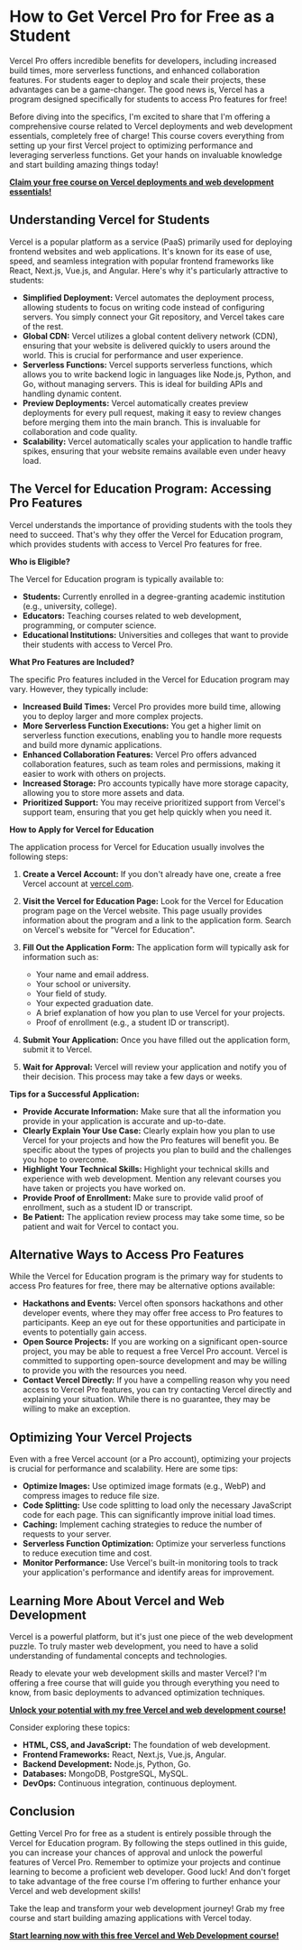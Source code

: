 # How to Get Vercel Pro for Free as a Student

Vercel Pro offers incredible benefits for developers, including increased build times, more serverless functions, and enhanced collaboration features. For students eager to deploy and scale their projects, these advantages can be a game-changer. The good news is, Vercel has a program designed specifically for students to access Pro features for free!

Before diving into the specifics, I'm excited to share that I'm offering a comprehensive course related to Vercel deployments and web development essentials, completely free of charge! This course covers everything from setting up your first Vercel project to optimizing performance and leveraging serverless functions. Get your hands on invaluable knowledge and start building amazing things today!

[**Claim your free course on Vercel deployments and web development essentials!**](https://udemywork.com/how-to-get-vercel-pro-student-free)

## Understanding Vercel for Students

Vercel is a popular platform as a service (PaaS) primarily used for deploying frontend websites and web applications. It's known for its ease of use, speed, and seamless integration with popular frontend frameworks like React, Next.js, Vue.js, and Angular. Here's why it's particularly attractive to students:

*   **Simplified Deployment:** Vercel automates the deployment process, allowing students to focus on writing code instead of configuring servers. You simply connect your Git repository, and Vercel takes care of the rest.
*   **Global CDN:** Vercel utilizes a global content delivery network (CDN), ensuring that your website is delivered quickly to users around the world. This is crucial for performance and user experience.
*   **Serverless Functions:** Vercel supports serverless functions, which allows you to write backend logic in languages like Node.js, Python, and Go, without managing servers. This is ideal for building APIs and handling dynamic content.
*   **Preview Deployments:** Vercel automatically creates preview deployments for every pull request, making it easy to review changes before merging them into the main branch. This is invaluable for collaboration and code quality.
*   **Scalability:** Vercel automatically scales your application to handle traffic spikes, ensuring that your website remains available even under heavy load.

## The Vercel for Education Program: Accessing Pro Features

Vercel understands the importance of providing students with the tools they need to succeed. That's why they offer the Vercel for Education program, which provides students with access to Vercel Pro features for free.

**Who is Eligible?**

The Vercel for Education program is typically available to:

*   **Students:** Currently enrolled in a degree-granting academic institution (e.g., university, college).
*   **Educators:** Teaching courses related to web development, programming, or computer science.
*   **Educational Institutions:** Universities and colleges that want to provide their students with access to Vercel Pro.

**What Pro Features are Included?**

The specific Pro features included in the Vercel for Education program may vary. However, they typically include:

*   **Increased Build Times:** Vercel Pro provides more build time, allowing you to deploy larger and more complex projects.
*   **More Serverless Function Executions:** You get a higher limit on serverless function executions, enabling you to handle more requests and build more dynamic applications.
*   **Enhanced Collaboration Features:** Vercel Pro offers advanced collaboration features, such as team roles and permissions, making it easier to work with others on projects.
*   **Increased Storage:** Pro accounts typically have more storage capacity, allowing you to store more assets and data.
*   **Prioritized Support:** You may receive prioritized support from Vercel's support team, ensuring that you get help quickly when you need it.

**How to Apply for Vercel for Education**

The application process for Vercel for Education usually involves the following steps:

1.  **Create a Vercel Account:** If you don't already have one, create a free Vercel account at [vercel.com](https://vercel.com).

2.  **Visit the Vercel for Education Page:** Look for the Vercel for Education program page on the Vercel website. This page usually provides information about the program and a link to the application form. Search on Vercel's website for "Vercel for Education".

3.  **Fill Out the Application Form:** The application form will typically ask for information such as:

    *   Your name and email address.
    *   Your school or university.
    *   Your field of study.
    *   Your expected graduation date.
    *   A brief explanation of how you plan to use Vercel for your projects.
    *   Proof of enrollment (e.g., a student ID or transcript).

4.  **Submit Your Application:** Once you have filled out the application form, submit it to Vercel.

5.  **Wait for Approval:** Vercel will review your application and notify you of their decision. This process may take a few days or weeks.

**Tips for a Successful Application:**

*   **Provide Accurate Information:** Make sure that all the information you provide in your application is accurate and up-to-date.
*   **Clearly Explain Your Use Case:** Clearly explain how you plan to use Vercel for your projects and how the Pro features will benefit you. Be specific about the types of projects you plan to build and the challenges you hope to overcome.
*   **Highlight Your Technical Skills:** Highlight your technical skills and experience with web development. Mention any relevant courses you have taken or projects you have worked on.
*   **Provide Proof of Enrollment:** Make sure to provide valid proof of enrollment, such as a student ID or transcript.
*   **Be Patient:** The application review process may take some time, so be patient and wait for Vercel to contact you.

## Alternative Ways to Access Pro Features

While the Vercel for Education program is the primary way for students to access Pro features for free, there may be alternative options available:

*   **Hackathons and Events:** Vercel often sponsors hackathons and other developer events, where they may offer free access to Pro features to participants. Keep an eye out for these opportunities and participate in events to potentially gain access.
*   **Open Source Projects:** If you are working on a significant open-source project, you may be able to request a free Vercel Pro account. Vercel is committed to supporting open-source development and may be willing to provide you with the resources you need.
*   **Contact Vercel Directly:** If you have a compelling reason why you need access to Vercel Pro features, you can try contacting Vercel directly and explaining your situation. While there is no guarantee, they may be willing to make an exception.

## Optimizing Your Vercel Projects

Even with a free Vercel account (or a Pro account), optimizing your projects is crucial for performance and scalability. Here are some tips:

*   **Optimize Images:** Use optimized image formats (e.g., WebP) and compress images to reduce file size.
*   **Code Splitting:** Use code splitting to load only the necessary JavaScript code for each page. This can significantly improve initial load times.
*   **Caching:** Implement caching strategies to reduce the number of requests to your server.
*   **Serverless Function Optimization:** Optimize your serverless functions to reduce execution time and cost.
*   **Monitor Performance:** Use Vercel's built-in monitoring tools to track your application's performance and identify areas for improvement.

## Learning More About Vercel and Web Development

Vercel is a powerful platform, but it's just one piece of the web development puzzle. To truly master web development, you need to have a solid understanding of fundamental concepts and technologies.

Ready to elevate your web development skills and master Vercel? I'm offering a free course that will guide you through everything you need to know, from basic deployments to advanced optimization techniques.

[**Unlock your potential with my free Vercel and web development course!**](https://udemywork.com/how-to-get-vercel-pro-student-free)

Consider exploring these topics:

*   **HTML, CSS, and JavaScript:** The foundation of web development.
*   **Frontend Frameworks:** React, Next.js, Vue.js, Angular.
*   **Backend Development:** Node.js, Python, Go.
*   **Databases:** MongoDB, PostgreSQL, MySQL.
*   **DevOps:** Continuous integration, continuous deployment.

## Conclusion

Getting Vercel Pro for free as a student is entirely possible through the Vercel for Education program. By following the steps outlined in this guide, you can increase your chances of approval and unlock the powerful features of Vercel Pro. Remember to optimize your projects and continue learning to become a proficient web developer. Good luck! And don't forget to take advantage of the free course I'm offering to further enhance your Vercel and web development skills!

Take the leap and transform your web development journey! Grab my free course and start building amazing applications with Vercel today.

[**Start learning now with this free Vercel and Web Development course!**](https://udemywork.com/how-to-get-vercel-pro-student-free)
